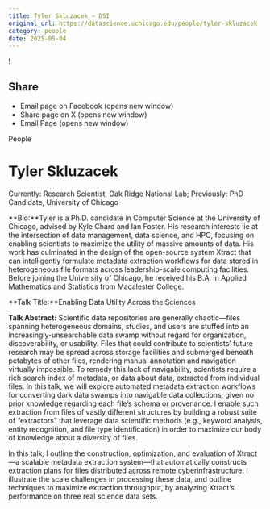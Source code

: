```yaml
---
title: Tyler Skluzacek – DSI
original_url: https://datascience.uchicago.edu/people/tyler-skluzacek
category: people
date: 2025-05-04
---
```


<!-- Table-like structure detected -->

!

## Share

* Email page on Facebook (opens new window)
* Share page on X (opens new window)
* Email Page (opens new window)

<!-- Table-like structure detected -->

People

# Tyler Skluzacek

Currently: Research Scientist, Oak Ridge National Lab; Previously: PhD Candidate, University of Chicago

**Bio:**Tyler is a Ph.D. candidate in Computer Science at the University of Chicago, advised by Kyle Chard and Ian Foster. His research interests lie at the intersection of data management, data science, and HPC, focusing on enabling scientists to maximize the utility of massive amounts of data. His work has culminated in the design of the open-source system Xtract that can intelligently formulate metadata extraction workflows for data stored in heterogeneous file formats across leadership-scale computing facilities. Before joining the University of Chicago, he received his B.A. in Applied Mathematics and Statistics from Macalester College.

**Talk Title:**Enabling Data Utility Across the Sciences

**Talk Abstract:** Scientific data repositories are generally chaotic—files spanning heterogeneous domains, studies, and users are stuffed into an increasingly-unsearchable data swamp without regard for organization, discoverability, or usability. Files that could contribute to scientists’ future research may be spread across storage facilities and submerged beneath petabytes of other files, rendering manual annotation and navigation virtually impossible. To remedy this lack of navigability, scientists require a rich search index of metadata, or data about data, extracted from individual files. In this talk, we will explore automated metadata extraction workflows for converting dark data swamps into navigable data collections, given no prior knowledge regarding each file’s schema or provenance. I enable such extraction from files of vastly different structures by building a robust suite of “extractors” that leverage data scientific methods (e.g., keyword analysis, entity recognition, and file type identification) in order to maximize our body of knowledge about a diversity of files.

In this talk, I outline the construction, optimization, and evaluation of Xtract—a scalable metadata extraction system—that automatically constructs extraction plans for files distributed across remote cyberinfrastructure. I illustrate the scale challenges in processing these data, and outline techniques to maximize extraction throughput, by analyzing Xtract’s performance on three real science data sets.